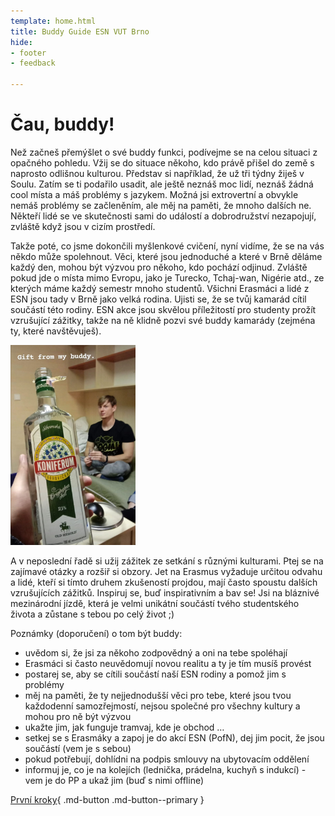```yaml
---
template: home.html
title: Buddy Guide ESN VUT Brno
hide:
- footer
- feedback

---
```


# Čau, buddy!

Než začneš přemýšlet o své buddy funkci, podívejme se na celou situaci z opačného pohledu. Vžij se do situace někoho, kdo právě přišel do země s naprosto odlišnou kulturou. Představ si například, že už tři týdny žiješ v Soulu. Zatím se ti podařilo usadit, ale ještě neznáš moc lidí, neznáš žádná cool místa a máš problémy s jazykem. Možná jsi extrovertní a obvykle nemáš problémy se začleněním, ale měj na paměti, že mnoho dalších ne. Někteří lidé se ve skutečnosti sami do událostí a dobrodružství nezapojují, zvláště když jsou v cizím prostředí.

Takže poté, co jsme dokončili myšlenkové cvičení, nyní vidíme, že se na vás někdo může spolehnout. Věci, které jsou jednoduché a které v Brně děláme každý den, mohou být výzvou pro někoho, kdo pochází odjinud. Zvláště pokud jde o místa mimo Evropu, jako je Turecko, Tchaj-wan, Nigérie atd., ze kterých máme každý semestr mnoho studentů. Všichni Erasmáci a lidé z ESN jsou tady v Brně jako velká rodina. Ujisti se, že se tvůj kamarád cítil součástí této rodiny. ESN akce jsou skvělou příležitostí pro studenty prožít vzrušující zážitky, takže na ně klidně pozvi své buddy kamarády (zejména ty, které navštěvuješ).

<img src="assets/Screenshot_20210212_163337.jpg" alt="screenshot" width="200"/>

A v neposlední řadě si užij zážitek ze setkání s různými kulturami. Ptej se na zajímavé otázky a rozšiř si obzory. Jet na Erasmus vyžaduje určitou odvahu a lidé, kteří si tímto druhem zkušeností projdou, mají často spoustu dalších vzrušujících zážitků. Inspiruj se, buď inspirativním a bav se! Jsi na bláznivé mezinárodní jízdě, která je velmi unikátní součástí tvého studentského života a zůstane s tebou po celý život ;)


Poznámky (doporučení) o tom být buddy:

- uvědom si, že jsi za někoho zodpovědný a oni na tebe spoléhají
- Erasmáci si často neuvědomují novou realitu a ty je tím musíš provést
- postarej se, aby se cítili součástí naší ESN rodiny a pomož jim s problémy
- měj na paměti, že ty nejjednodušší věci pro tebe, které jsou tvou každodenní samozřejmostí, nejsou společné pro všechny kultury a mohou pro ně být výzvou
- ukažte jim, jak funguje tramvaj, kde je obchod …
- setkej se s Erasmáky a zapoj je do akcí ESN (PofN), dej jim pocit, že jsou součástí (vem je s sebou)
- pokud potřebují, dohlídni na podpis smlouvy na ubytovacím oddělení
- informuj je, co je na kolejích (lednička, prádelna, kuchyň s indukcí) - vem je do PP a ukaž jim (buď s nimi offline)


[První kroky](first-steps.md){ .md-button .md-button--primary }
